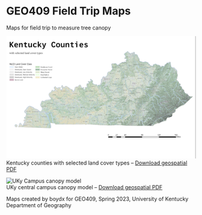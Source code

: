 # GEO409 Field Trip Maps
Maps for field trip to measure tree canopy

![Kentucky Counties](KyLandcover.jpg)   
Kentucky counties with selected land cover types – [Download geospatial PDF](KyLandcover.pdf)

![UKy Campus canopy model](campus-canopy-model.jpg)   
UKy central campus canopy model – [Download geospatial PDF](campus-canopy-model.pdf)

Maps created by boydx for GEO409, Spring 2023, University of Kentucky Department of Geography